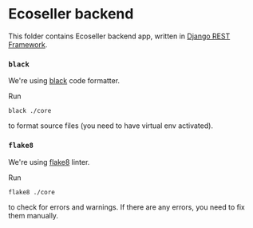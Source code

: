 # Ecoseller backend
This folder contains Ecoseller backend app, written in [Django REST Framework](https://www.django-rest-framework.org/).

### `black`
We're using [black](https://black.readthedocs.io/en/stable/) code formatter.  

Run 
```shell
black ./core
```
to format source files (you need to have virtual env activated).

### `flake8`
We're using [flake8](https://flake8.pycqa.org/en/latest/) linter.

Run
```shell
flake8 ./core
```
to check for errors and warnings. If there are any errors, you need to fix them manually.
